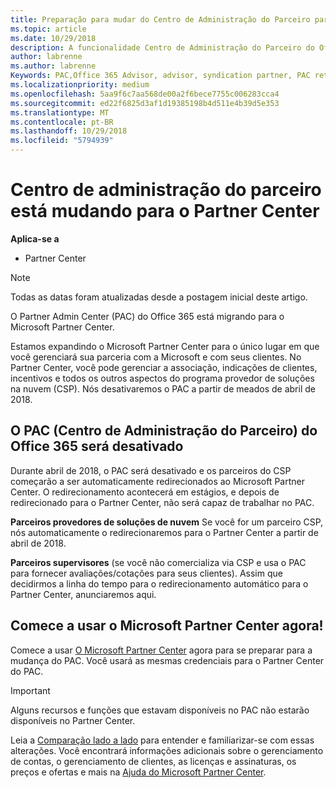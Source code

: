 ```yaml
---
title: Preparação para mudar do Centro de Administração do Parceiro para o Partner Center | Partner Center
ms.topic: article
ms.date: 10/29/2018
description: A funcionalidade Centro de Administração do Parceiro do Office 365 está mudando para o Partner Center.
author: labrenne
ms.author: labrenne
Keywords: PAC,Office 365 Advisor, advisor, syndication partner, PAC retire, PAC retiring
ms.localizationpriority: medium
ms.openlocfilehash: 5aa9f6c7aa568de00a2f6bece7755c006283cca4
ms.sourcegitcommit: ed22f6825d3af1d19385198b4d511e4b39d5e353
ms.translationtype: MT
ms.contentlocale: pt-BR
ms.lasthandoff: 10/29/2018
ms.locfileid: "5794939"
---
```

# <a name="partner-admin-center-is-moving-to-the-partner-center"></a>Centro de administração do parceiro está mudando para o Partner Center

**Aplica-se a**

-  Partner Center

> [!NOTE]  
>  Todas as datas foram atualizadas desde a postagem inicial deste artigo.

O Partner Admin Center (PAC) do Office 365 está migrando para o Microsoft Partner Center.

Estamos expandindo o Microsoft Partner Center para o único lugar em que você gerenciará sua parceria com a Microsoft e com seus clientes. No Partner Center, você pode gerenciar a associação, indicações de clientes, incentivos e todos os outros aspectos do programa provedor de soluções na nuvem (CSP). Nós desativaremos o PAC a partir de meados de abril de 2018.

## <a name="the-office-365-partner-admin-center-pac-will-be-retired"></a>O PAC (Centro de Administração do Parceiro) do Office 365 será desativado

Durante abril de 2018, o PAC será desativado e os parceiros do CSP começarão a ser automaticamente redirecionados ao Microsoft Partner Center. O redirecionamento acontecerá em estágios, e depois de redirecionado para o Partner Center, não será capaz de trabalhar no PAC. 

**Parceiros provedores de soluções de nuvem** Se você for um parceiro CSP, nós automaticamente o redirecionaremos para o Partner Center a partir de abril de 2018. 

**Parceiros supervisores** (se você não comercializa via CSP e usa o PAC para fornecer avaliações/cotações para seus clientes). Assim que decidirmos a linha do tempo para o redirecionamento automático para o Partner Center, anunciaremos aqui. 


## <a name="start-using-the-microsoft-partner-center-now"></a>Comece a usar o Microsoft Partner Center agora!

Comece a usar [O Microsoft Partner Center](https://partnercenter.microsoft.com/) agora para se preparar para a mudança do PAC.  Você usará as mesmas credenciais para o Partner Center do PAC. 

> [!IMPORTANT]  
> Alguns recursos e funções que estavam disponíveis no PAC não estarão disponíveis no Partner Center.

 Leia a [Comparação lado a lado](moving-from-pac-to-pc.md) para entender e familiarizar-se com essas alterações.  Você encontrará informações adicionais sobre o gerenciamento de contas, o gerenciamento de clientes, as licenças e assinaturas, os preços e ofertas e mais na [Ajuda do Microsoft Partner Center](https://partnercenter.microsoft.com/partner/help).

 